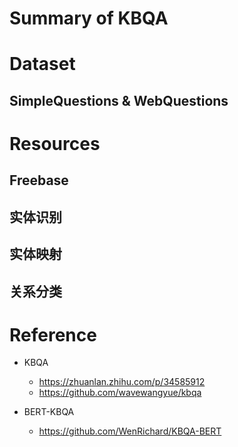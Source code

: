 # Summary of KBQA

# Dataset
## SimpleQuestions & WebQuestions

# Resources
## Freebase

## 实体识别

## 实体映射

## 关系分类


# Reference

+ KBQA
    + https://zhuanlan.zhihu.com/p/34585912
    + https://github.com/wavewangyue/kbqa

+ BERT-KBQA
    + https://github.com/WenRichard/KBQA-BERT